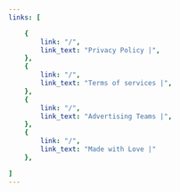 ```yaml
---
links: [

	{
		link: "/",
    	link_text: "Privacy Policy |",
	},
	{
		link: "/",
    	link_text: "Terms of services |",
	},
	{
		link: "/",
    	link_text: "Advertising Teams |",
	},
	{
		link: "/",
    	link_text: "Made with Love |"
	},

]
---
```

